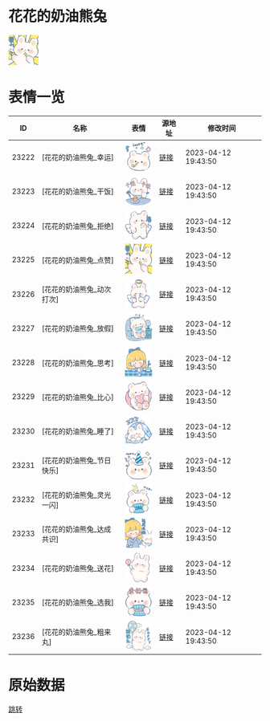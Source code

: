 # 花花的奶油熊兔

<img src="./cover.png" height="60" alt="cover" />

# 表情一览

|ID|名称|表情|源地址|修改时间|
|----|----|----|----|----|
|23222|[花花的奶油熊兔_幸运]|<img src="./pic/023222_%5B花花的奶油熊兔_幸运%5D.png" height="60" alt="幸运"/>|[链接](https://i0.hdslb.com/bfs/garb/48c32b3cbe24574fdd712f34ffe16b75a3bcfea3.png)|2023-04-12 19:43:50|
|23223|[花花的奶油熊兔_干饭]|<img src="./pic/023223_%5B花花的奶油熊兔_干饭%5D.png" height="60" alt="干饭"/>|[链接](https://i0.hdslb.com/bfs/garb/e2ff21436d4f0b4d20c7bb06bd9da283d67560b1.png)|2023-04-12 19:43:50|
|23224|[花花的奶油熊兔_拒绝]|<img src="./pic/023224_%5B花花的奶油熊兔_拒绝%5D.png" height="60" alt="拒绝"/>|[链接](https://i0.hdslb.com/bfs/garb/2d08bbc2406c690e922f164b49b99b340c34450d.png)|2023-04-12 19:43:50|
|23225|[花花的奶油熊兔_点赞]|<img src="./pic/023225_%5B花花的奶油熊兔_点赞%5D.png" height="60" alt="点赞"/>|[链接](https://i0.hdslb.com/bfs/garb/accac8586af6562d28a149c772e134d3c5d2e44a.png)|2023-04-12 19:43:50|
|23226|[花花的奶油熊兔_动次打次]|<img src="./pic/023226_%5B花花的奶油熊兔_动次打次%5D.png" height="60" alt="动次打次"/>|[链接](https://i0.hdslb.com/bfs/garb/d826ac40dabcfac3f449b1210e89804434c8b3b2.png)|2023-04-12 19:43:50|
|23227|[花花的奶油熊兔_放假]|<img src="./pic/023227_%5B花花的奶油熊兔_放假%5D.png" height="60" alt="放假"/>|[链接](https://i0.hdslb.com/bfs/garb/0b823ff83c4f6e6f39db19b87f1c643bf0130f21.png)|2023-04-12 19:43:50|
|23228|[花花的奶油熊兔_思考]|<img src="./pic/023228_%5B花花的奶油熊兔_思考%5D.png" height="60" alt="思考"/>|[链接](https://i0.hdslb.com/bfs/garb/d4d13fe73ad38054488364aa5321210c11472d0f.png)|2023-04-12 19:43:50|
|23229|[花花的奶油熊兔_比心]|<img src="./pic/023229_%5B花花的奶油熊兔_比心%5D.png" height="60" alt="比心"/>|[链接](https://i0.hdslb.com/bfs/garb/49aa4b5326335ea675c76673fd0091880f4c5c23.png)|2023-04-12 19:43:50|
|23230|[花花的奶油熊兔_睡了]|<img src="./pic/023230_%5B花花的奶油熊兔_睡了%5D.png" height="60" alt="睡了"/>|[链接](https://i0.hdslb.com/bfs/garb/01db20e7b168cfeb535b93742bcbdc2ad74e0976.png)|2023-04-12 19:43:50|
|23231|[花花的奶油熊兔_节日快乐]|<img src="./pic/023231_%5B花花的奶油熊兔_节日快乐%5D.png" height="60" alt="节日快乐"/>|[链接](https://i0.hdslb.com/bfs/garb/1c0cbd181f46e4e512fecb7da6b7959061df8cfc.png)|2023-04-12 19:43:50|
|23232|[花花的奶油熊兔_灵光一闪]|<img src="./pic/023232_%5B花花的奶油熊兔_灵光一闪%5D.png" height="60" alt="灵光一闪"/>|[链接](https://i0.hdslb.com/bfs/garb/bbb1523efa015531f5490bb73f1f046af54db83f.png)|2023-04-12 19:43:50|
|23233|[花花的奶油熊兔_达成共识]|<img src="./pic/023233_%5B花花的奶油熊兔_达成共识%5D.png" height="60" alt="达成共识"/>|[链接](https://i0.hdslb.com/bfs/garb/b77a07c4ce85c2e98d8199d10c9dee0d0dd53b63.png)|2023-04-12 19:43:50|
|23234|[花花的奶油熊兔_送花]|<img src="./pic/023234_%5B花花的奶油熊兔_送花%5D.png" height="60" alt="送花"/>|[链接](https://i0.hdslb.com/bfs/garb/15bb908595a298ba8c2ee3839fd78abfa7d36422.png)|2023-04-12 19:43:50|
|23235|[花花的奶油熊兔_选我]|<img src="./pic/023235_%5B花花的奶油熊兔_选我%5D.png" height="60" alt="选我"/>|[链接](https://i0.hdslb.com/bfs/garb/582536454e9cb339f7d303f582723af48ceef896.png)|2023-04-12 19:43:50|
|23236|[花花的奶油熊兔_粗来丸]|<img src="./pic/023236_%5B花花的奶油熊兔_粗来丸%5D.png" height="60" alt="粗来丸"/>|[链接](https://i0.hdslb.com/bfs/garb/9e666eb034e7d347f2082c6d162652469c7d9f44.png)|2023-04-12 19:43:50|

# 原始数据

[跳转](./raw.json)

